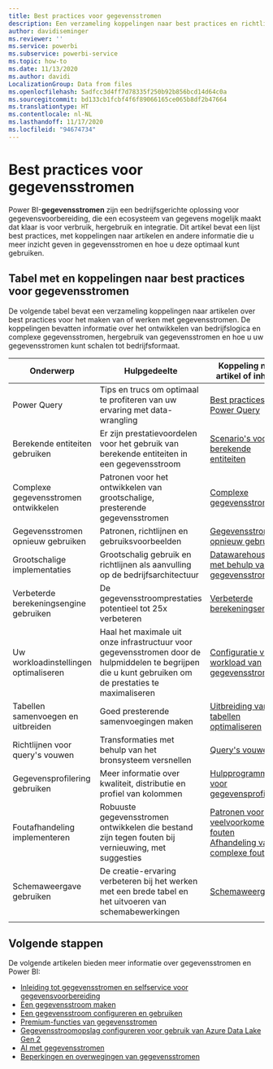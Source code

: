 ```yaml
---
title: Best practices voor gegevensstromen
description: Een verzameling koppelingen naar best practices en richtlijnen voor gegevensstromen
author: davidiseminger
ms.reviewer: ''
ms.service: powerbi
ms.subservice: powerbi-service
ms.topic: how-to
ms.date: 11/13/2020
ms.author: davidi
LocalizationGroup: Data from files
ms.openlocfilehash: 5adfcc3d4ff7d78335f250b92b856bcd14d64c0a
ms.sourcegitcommit: bd133cb1fcbf4f6f89066165ce065b8df2b47664
ms.translationtype: HT
ms.contentlocale: nl-NL
ms.lasthandoff: 11/17/2020
ms.locfileid: "94674734"
---
```

# <a name="dataflows-best-practices"></a>Best practices voor gegevensstromen

Power BI-**gegevensstromen** zijn een bedrijfsgerichte oplossing voor gegevensvoorbereiding, die een ecosysteem van gegevens mogelijk maakt dat klaar is voor verbruik, hergebruik en integratie. Dit artikel bevat een lijst best practices, met koppelingen naar artikelen en andere informatie die u meer inzicht geven in gegevensstromen en hoe u deze optimaal kunt gebruiken.


## <a name="dataflows-best-practices-table-and-links"></a>Tabel met en koppelingen naar best practices voor gegevensstromen

De volgende tabel bevat een verzameling koppelingen naar artikelen over best practices voor het maken van of werken met gegevensstromen. De koppelingen bevatten informatie over het ontwikkelen van bedrijfslogica en complexe gegevensstromen, hergebruik van gegevensstromen en hoe u uw gegevensstromen kunt schalen tot bedrijfsformaat.


|**Onderwerp**  |**Hulpgedeelte**  |**Koppeling naar artikel of inhoud**  |
|---------|---------|---------|
|Power Query     | Tips en trucs om optimaal te profiteren van uw ervaring met data-wrangling        |[Best practices voor Power Query](https://docs.microsoft.com/power-query/best-practices)        |
|Berekende entiteiten gebruiken     |Er zijn prestatievoordelen voor het gebruik van berekende entiteiten in een gegevensstroom         |[Scenario's voor berekende entiteiten](https://docs.microsoft.com/power-query/dataflows/computed-entities-scenarios)         |
|Complexe gegevensstromen ontwikkelen     |Patronen voor het ontwikkelen van grootschalige, presterende gegevensstromen         |[Complexe gegevensstromen](https://docs.microsoft.com/power-query/dataflows/best-practices-developing-complex-dataflows)         |
|Gegevensstromen opnieuw gebruiken     |Patronen, richtlijnen en gebruiksvoorbeelden         |[Gegevensstromen opnieuw gebruiken](https://docs.microsoft.com/power-query/dataflows/best-practices-reusing-dataflows)         |
|Grootschalige implementaties     |Grootschalig gebruik en richtlijnen als aanvulling op de bedrijfsarchitectuur         |[Datawarehousing met behulp van gegevensstromen](https://docs.microsoft.com/power-query/dataflows/best-practices-for-data-warehouse-using-dataflows)         |
|Verbeterde berekeningsengine gebruiken     |De gegevensstroomprestaties potentieel tot 25x verbeteren         |[Verbeterde berekeningsengine](dataflows-premium-workload-configuration.md#using-the-compute-engine-to-improve-performance)         |
|Uw workloadinstellingen optimaliseren     |Haal het maximale uit onze infrastructuur voor gegevensstromen door de hulpmiddelen te begrijpen die u kunt gebruiken om de prestaties te maximaliseren         |[Configuratie van workload van gegevensstromen](dataflows-premium-workload-configuration.md)         |
|Tabellen samenvoegen en uitbreiden     |Goed presterende samenvoegingen maken         |[Uitbreiding van tabellen optimaliseren](https://docs.microsoft.com/power-query/optimize-expanding-table-columns)         |
|Richtlijnen voor query's vouwen     |Transformaties met behulp van het bronsysteem versnellen         |[Query's vouwen](https://docs.microsoft.com/power-query/power-query-folding)         |
|Gegevensprofilering gebruiken     |Meer informatie over kwaliteit, distributie en profiel van kolommen         |[Hulpprogramma's voor gegevensprofilering](https://docs.microsoft.com/power-query/data-profiling-tools)         |
|Foutafhandeling implementeren     |Robuuste gegevensstromen ontwikkelen die bestand zijn tegen fouten bij vernieuwing, met suggesties         |[Patronen voor veelvoorkomende fouten](https://docs.microsoft.com/power-query/dealing-with-errors)  </br> [Afhandeling van complexe fouten](https://docs.microsoft.com/power-query/error-handling)      |
|Schemaweergave gebruiken      |De creatie-ervaring verbeteren bij het werken met een brede tabel en het uitvoeren van schemabewerkingen         |[Schemaweergave](https://docs.microsoft.com/power-query/schema-view)         |
|||


        
## <a name="next-steps"></a>Volgende stappen

De volgende artikelen bieden meer informatie over gegevensstromen en Power BI:

* [Inleiding tot gegevensstromen en selfservice voor gegevensvoorbereiding](dataflows-introduction-self-service.md)
* [Een gegevensstroom maken](dataflows-create.md)
* [Een gegevensstroom configureren en gebruiken](dataflows-configure-consume.md)
* [Premium-functies van gegevensstromen](dataflows-premium-features.md)
* [Gegevensstroomopslag configureren voor gebruik van Azure Data Lake Gen 2](dataflows-azure-data-lake-storage-integration.md)
* [AI met gegevensstromen](dataflows-machine-learning-integration.md)
* [Beperkingen en overwegingen van gegevensstromen](dataflows-features-limitations.md)
